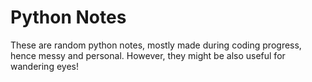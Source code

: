 # Python Notes 
          
These are random python notes, mostly made during coding progress, hence messy and personal. However, they might be also useful for wandering eyes! 


